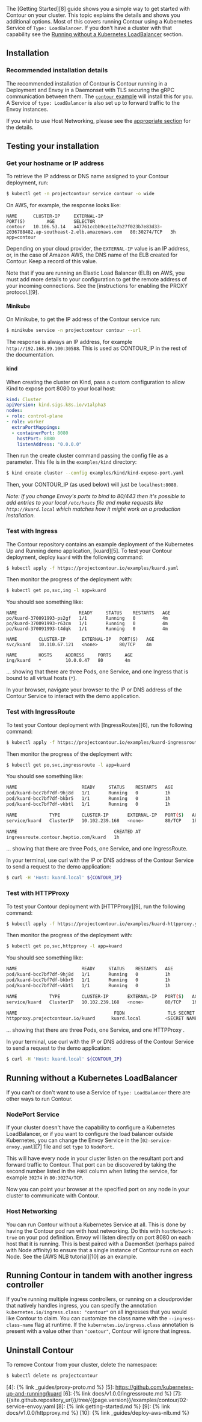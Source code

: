 The [Getting Started][8] guide shows you a simple way to get started with Contour on your cluster.
This topic explains the details and shows you additional options.
Most of this covers running Contour using a Kubernetes Service of `Type: LoadBalancer`.
If you don't have a cluster with that capability see the [Running without a Kubernetes LoadBalancer][1] section.

## Installation

### Recommended installation details

The recommended installation of Contour is Contour running in a Deployment and Envoy in a Daemonset with TLS securing the gRPC communication between them.
The [`contour` example][2] will install this for you.
A Service of `type: LoadBalancer` is also set up to forward traffic to the Envoy instances.

If you wish to use Host Networking, please see the [appropriate section][3] for the details.

## Testing your installation

### Get your hostname or IP address

To retrieve the IP address or DNS name assigned to your Contour deployment, run:

```bash
$ kubectl get -n projectcontour service contour -o wide
```

On AWS, for example, the response looks like:

```
NAME      CLUSTER-IP     EXTERNAL-IP                                                                    PORT(S)        AGE       SELECTOR
contour   10.106.53.14   a47761ccbb9ce11e7b27f023b7e83d33-2036788482.ap-southeast-2.elb.amazonaws.com   80:30274/TCP   3h        app=contour
```

Depending on your cloud provider, the `EXTERNAL-IP` value is an IP address, or, in the case of Amazon AWS, the DNS name of the ELB created for Contour. Keep a record of this value.

Note that if you are running an Elastic Load Balancer (ELB) on AWS, you must add more details to your configuration to get the remote address of your incoming connections.
See the [instructions for enabling the PROXY protocol.][9].

#### Minikube

On Minikube, to get the IP address of the Contour service run:

```bash
$ minikube service -n projectcontour contour --url
```

The response is always an IP address, for example `http://192.168.99.100:30588`. This is used as CONTOUR_IP in the rest of the documentation.

#### kind

When creating the cluster on Kind, pass a custom configuration to allow Kind to expose port 8080 to your local host:

```yaml
kind: Cluster
apiVersion: kind.sigs.k8s.io/v1alpha3
nodes:
- role: control-plane
- role: worker
  extraPortMappings:
  - containerPort: 8080
    hostPort: 8080
    listenAddress: "0.0.0.0"
```

Then run the create cluster command passing the config file as a parameter.
This file is in the `examples/kind` directory:

```bash
$ kind create cluster --config examples/kind/kind-expose-port.yaml
```

Then, your CONTOUR_IP (as used below) will just be `localhost:8080`.

_Note: If you change Envoy's ports to bind to 80/443 then it's possible to add entries to your local `/etc/hosts` file and make requests like `http://kuard.local` which matches how it might work on a production installation._

### Test with Ingress

The Contour repository contains an example deployment of the Kubernetes Up and Running demo application, [kuard][5].
To test your Contour deployment, deploy `kuard` with the following command:

```bash
$ kubectl apply -f https://projectcontour.io/examples/kuard.yaml
```

Then monitor the progress of the deployment with:

```bash
$ kubectl get po,svc,ing -l app=kuard
```

You should see something like:

```
NAME                       READY     STATUS    RESTARTS   AGE
po/kuard-370091993-ps2gf   1/1       Running   0          4m
po/kuard-370091993-r63cm   1/1       Running   0          4m
po/kuard-370091993-t4dqk   1/1       Running   0          4m

NAME        CLUSTER-IP      EXTERNAL-IP   PORT(S)   AGE
svc/kuard   10.110.67.121   <none>        80/TCP    4m

NAME        HOSTS     ADDRESS     PORTS     AGE
ing/kuard   *         10.0.0.47   80        4m
```

... showing that there are three Pods, one Service, and one Ingress that is bound to all virtual hosts (`*`).

In your browser, navigate your browser to the IP or DNS address of the Contour Service to interact with the demo application.

### Test with IngressRoute

To test your Contour deployment with [IngressRoutes][6], run the following command:

```sh
$ kubectl apply -f https://projectcontour.io/examples/kuard-ingressroute.yaml
```

Then monitor the progress of the deployment with:

```sh
$ kubectl get po,svc,ingressroute -l app=kuard
```

You should see something like:

```sh
NAME                        READY     STATUS    RESTARTS   AGE
pod/kuard-bcc7bf7df-9hj8d   1/1       Running   0          1h
pod/kuard-bcc7bf7df-bkbr5   1/1       Running   0          1h
pod/kuard-bcc7bf7df-vkbtl   1/1       Running   0          1h

NAME            TYPE        CLUSTER-IP       EXTERNAL-IP   PORT(S)   AGE
service/kuard   ClusterIP   10.102.239.168   <none>        80/TCP    1h

NAME                                    CREATED AT
ingressroute.contour.heptio.com/kuard   1h
```

... showing that there are three Pods, one Service, and one IngressRoute.

In your terminal, use curl with the IP or DNS address of the Contour Service to send a request to the demo application:

```sh
$ curl -H 'Host: kuard.local' ${CONTOUR_IP}
```
### Test with HTTPProxy

To test your Contour deployment with [HTTPProxy][9], run the following command:

```sh
$ kubectl apply -f https://projectcontour.io/examples/kuard-httpproxy.yaml
```

Then monitor the progress of the deployment with:

```sh
$ kubectl get po,svc,httpproxy -l app=kuard
```

You should see something like:

```sh
NAME                        READY     STATUS    RESTARTS   AGE
pod/kuard-bcc7bf7df-9hj8d   1/1       Running   0          1h
pod/kuard-bcc7bf7df-bkbr5   1/1       Running   0          1h
pod/kuard-bcc7bf7df-vkbtl   1/1       Running   0          1h

NAME            TYPE        CLUSTER-IP       EXTERNAL-IP   PORT(S)   AGE
service/kuard   ClusterIP   10.102.239.168   <none>        80/TCP    1h

NAME                                    FQDN                TLS SECRET                  FIRST ROUTE  STATUS  STATUS DESCRIPT
httpproxy.projectcontour.io/kuard      kuard.local         <SECRET NAME IF TLS USED>                valid   valid HTTPProxy 
```

... showing that there are three Pods, one Service, and one HTTPProxy .

In your terminal, use curl with the IP or DNS address of the Contour Service to send a request to the demo application:

```sh
$ curl -H 'Host: kuard.local' ${CONTOUR_IP}
```

## Running without a Kubernetes LoadBalancer

If you can't or don't want to use a Service of `type: LoadBalancer` there are other ways to run Contour.

### NodePort Service

If your cluster doesn't have the capability to configure a Kubernetes LoadBalancer,
or if you want to configure the load balancer outside Kubernetes,
you can change the Envoy Service in the [`02-service-envoy.yaml`][7] file and set `type` to `NodePort`.

This will have every node in your cluster listen on the resultant port and forward traffic to Contour.
That port can be discovered by taking the second number listed in the `PORT` column when listing the service, for example `30274` in `80:30274/TCP`.

Now you can point your browser at the specified port on any node in your cluster to communicate with Contour.

### Host Networking

You can run Contour without a Kubernetes Service at all.
This is done by having the Contour pod run with host networking.
Do this with `hostNetwork: true` on your pod definition.
Envoy will listen directly on port 8080 on each host that it is running.
This is best paired with a DaemonSet (perhaps paired with Node affinity) to ensure that a single instance of Contour runs on each Node.
See the [AWS NLB tutorial][10] as an example.

## Running Contour in tandem with another ingress controller

If you're running multiple ingress controllers, or running on a cloudprovider that natively handles ingress,
you can specify the annotation `kubernetes.io/ingress.class: "contour"` on all ingresses that you would like Contour to claim.
You can customize the class name with the `--ingress-class-name` flag at runtime.
If the `kubernetes.io/ingress.class` annotation is present with a value other than `"contour"`, Contour will ignore that ingress.

## Uninstall Contour

To remove Contour from your cluster, delete the namespace:

```bash
$ kubectl delete ns projectcontour
```

[1]: #running-without-a-kubernetes-loadbalancer
[2]: {{site.github.repository_url}}/tree/{{page.version}}/examples/contour/README.md
[3]: #host-networking
[4]: {% link _guides/proxy-proto.md %}
[5]: https://github.com/kubernetes-up-and-running/kuard
[6]: {% link docs/v1.0.0/ingressroute.md %}
[7]: {{site.github.repository_url}}/tree/{{page.version}}/examples/contour/02-service-envoy.yaml
[8]: {% link getting-started.md %}
[9]: {% link docs/v1.0.0/httpproxy.md %}
[10]: {% link _guides/deploy-aws-nlb.md %}